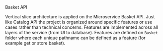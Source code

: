 Basket API

Vertical slice architecture is applied on the Microservice Basket API. Just like Catalog API the project is organized around specific features or use cases rather than technical concerns. Features are implemented across all layers of the service (from UI to database). Features are defined on `Basket` folder where each unique pathname can be defined as a feature (for example get or store basket).
